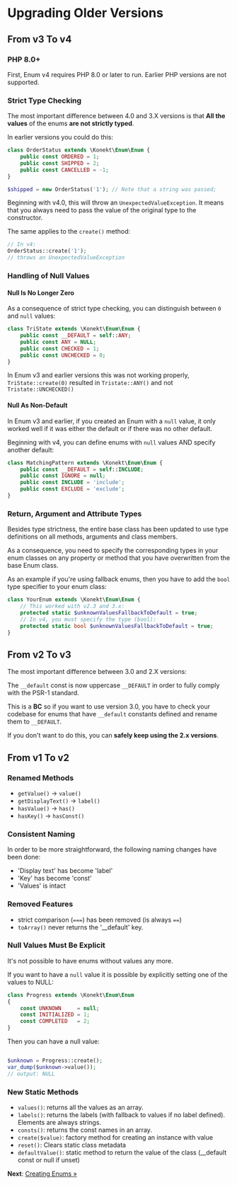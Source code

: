 # Upgrading Older Versions

## From v3 To v4

### PHP 8.0+

First, Enum v4 requires PHP 8.0 or later to run. Earlier PHP versions are not supported.

### Strict Type Checking

The most important difference between 4.0 and 3.X versions is that
**All the values** of the enums **are not strictly typed**.

In earlier versions you could do this:

```php
class OrderStatus extends \Konekt\Enum\Enum {
    public const ORDERED = 1;
    public const SHIPPED = 2;
    public const CANCELLED = -1;
}

$shipped = new OrderStatus('1'); // Note that a string was passed;
```

Beginning with v4.0, this will throw an `UnexpectedValueException`.
It means that you always need to pass the value of the original type to the constructor.

The same applies to the `create()` method:

```php
// In v4:
OrderStatus::create('1');
// throws an UnexpectedValueException
```

### Handling of Null Values

#### Null Is No Longer Zero

As a consequence of strict type checking, you can distinguish between
`0` and `null` values:

```php
class TriState extends \Konekt\Enum\Enum {
    public const __DEFAULT = self::ANY;
    public const ANY = NULL;
    public const CHECKED = 1;
    public const UNCHECKED = 0;
}
```

In Enum v3 and earlier versions this was not working properly,
`TriState::create(0)` resulted in `Tristate::ANY()` and not `Tristate::UNCHECKED()`

#### Null As Non-Default

In Enum v3 and earlier, if you created an Enum with a `null` value, it only worked
well if it was either the default or if there was no other default.

Beginning with v4, you can define enums with `null` values AND specify another default:

```php
class MatchingPattern extends \Konekt\Enum\Enum {
    public const __DEFAULT = self::INCLUDE;
    public const IGNORE = null;
    public const INCLUDE = 'include';
    public const EXCLUDE = 'exclude';
}
```

### Return, Argument and Attribute Types

Besides type strictness, the entire base class has been updated to use
type definitions on all methods, arguments and class members.

As a consequence, you need to specify the corresponding types in
your enum classes on any property or method that you have overwritten
from the base Enum class.

As an example if you're using fallback enums, then you have to add
the `bool` type specifier to your enum class:

```php
class YourEnum extends \Konekt\Enum\Enum {
    // This worked with v2.3 and 3.x:
    protected static $unknownValuesFallbackToDefault = true;
    // In v4, you must specify the type (bool):
    protected static bool $unknownValuesFallbackToDefault = true;
}
```

## From v2 To v3

The most important difference between 3.0 and 2.X versions:

The `__default` const is now uppercase `__DEFAULT` in order to fully comply with the PSR-1
standard.

This is a **BC** so if you want to use version 3.0, you have to check your codebase for enums that
have `__default` constants defined and rename them to `__DEFAULT`.

If you don't want to do this, you can **safely keep using the 2.x versions**.

## From v1 To v2

### Renamed Methods

- `getValue()` -> `value()`
- `getDisplayText()` -> `label()`
- `hasValue()` -> `has()`
- `hasKey()` -> `hasConst()`

### Consistent Naming

In order to be more straightforward, the following naming changes have been done:

- 'Display text' has become 'label'
- 'Key' has become 'const'
- 'Values' is intact

### Removed Features

- strict comparison (`===`) has been removed (is always `==`)
- `toArray()` never returns the '__default' key.

### Null Values Must Be Explicit

It's not possible to have enums without values any more.

If you want to have a `null` value it is possible by explicitly setting one of the values to NULL:

```php
class Progress extends \Konekt\Enum\Enum
{
    const UNKNOWN     = null;
    const INITIALIZED = 1;
    const COMPLETED   = 2;
}
```

Then you can have a null value:

```php

$unknown = Progress::create();
var_dump($unknown->value());
// output: NULL

```

### New Static Methods

- `values()`: returns all the values as an array.
- `labels()`: returns the labels (with fallback to values if no label defined). Elements are always strings.
- `consts()`: returns the const names in an array.
- `create($value)`: factory method for creating an instance with value
- `reset()`: Clears static class metadata
- `defaultValue()`: static method to return the value of the class (__default const or null if unset)

**Next**: [Creating Enums &raquo;](create.md)
